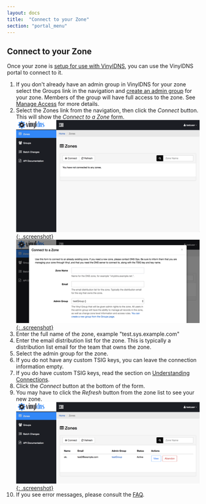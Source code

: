 ```yaml
---
layout: docs
title:  "Connect to your Zone"
section: "portal_menu"
---
```

## Connect to your Zone <a id="connectingZone"></a>
Once your zone is [setup for use with VinylDNS](../faq#1), you can use the VinylDNS portal to connect to it.

1. If you don't already have an admin group in VinylDNS for your zone select the Groups link in the navigation and [create an admin group](create-a-group) for your zone. Members of the group will have full access to the zone. See [Manage Access](manage-access) for more details.
1. Select the Zones link from the navigation, then click the *Connect* button.  This will show the *Connect to a Zone*
  form. [![Zones main screenshot](../img/portal/zone-main.png){: .screenshot}](../img/portal/zone-main.png) [![Connect to zone form screenshot](../img/portal/connect-to-zone.png){: .screenshot}](../img/portal/connect-to-zone.png)
1. Enter the full name of the zone, example "test.sys.example.com"
1. Enter the email distribution list for the zone.  This is typically a distribution list
  email for the team that owns the zone.
1. Select the admin group for the zone.
1. If you do not have any custom TSIG keys, you can leave the connection information empty.
1. If you do have custom TSIG keys, read the section on [Understanding Connections](connections).
1. Click the *Connect* button at the bottom of the form.
1. You may have to click the <i>Refresh</i> button from the zone list to see your new zone.
[![Created zone listed screenshot](../img/portal/zone-list.png){: .screenshot}](../img/portal/zone-list.png)
1. If you see error messages, please consult the [FAQ](/faq).
